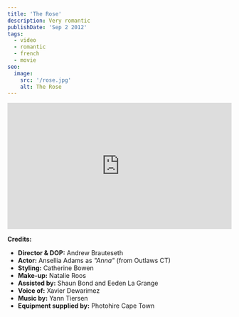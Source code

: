 ```yaml
---
title: 'The Rose'
description: Very romantic
publishDate: 'Sep 2 2012'
tags:
  - video
  - romantic
  - french
  - movie
seo:
  image:
    src: '/rose.jpg'
    alt: The Rose
---
```



<div style="position: relative; padding-bottom: 56.25%; height: 0; overflow: hidden;">
  <iframe style="position: absolute; top: 0; left: 0; width: 100%; height: 100%; border:0;" src="https://www.youtube.com/embed/98izYxgVRQU" allowfullscreen title="The Rose"></iframe>
</div>

**Credits:**

- **Director & DOP:** Andrew Brauteseth  
- **Actor:** Ansellia Adams as *"Anna"* (from Outlaws CT)  
- **Styling:** Catherine Bowen  
- **Make-up:** Natalie Roos  
- **Assisted by:** Shaun Bond and Eeden La Grange  
- **Voice of:** Xavier Dewarimez  
- **Music by:** Yann Tiersen  
- **Equipment supplied by:** Photohire Cape Town